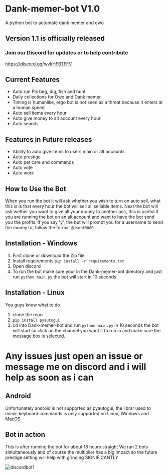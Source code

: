 # Dank-memer-bot  V1.0
A python bot to automate dank memer and owo

## Version 1.1 is officially released

### Join our Discord for updates or to help contribute
https://discord.gg/wvkHFBTFFV

## Current Features
- Auto run Pls beg, dig, fish and hunt
- Daily collections for Owo and Dank memer
- Timing is humanlike, ergo bot is not seen as a threat because it enters at a human speed
- Auto sell items every hour
- Auto give money to alt account every hour
- Auto search

## Features in Future releases
- Ability to auto give items to users main or alt accounts
- Auto prestige
- Auto pet care and commands
- Auto vote
- Auto work

## How to Use the Bot
When you run the bot it will ask whether you wish to turn on auto sell, what this is is that every hour the bot will sell all sellable items. Next the bot will ask wether you want to give all your money to another acc, this is useful if you are running the bot on an alt account and want to have the bot send you the profits. if you say 'y', the but will prompt you for a username to send the money to, follow the format `@User#0000`

## Installation - Windows
1. First clone or download the Zip file
2. Install requirements
 `pip install -r requirements.txt`
3. Open discord
4. To run the bot make sure your in the Dank-memer-bot directory and just run `python main.py` the bot will start in 10 seconds

## Installation - Linux
You guys know what to do
1. clone the repo
2. `pip install pyautogui`
3. cd into Dank-memer-bot and run `python main.py` in 10 seconds the bot will start so click on the channel you want it to run in and make sure the message box is selected.

# Any issues just open an issue or message me on discord and i will help as soon as i can

## Android
Unfortunately android is not supported as pyautogui, the librar used to mimic keyboard commands is only supported on Linux, Windows and MacOS

<!-- ## Installation - Android - Difficulty Easy
1. Download 'Termux' from 'F-droid' I recommend this as there are repository issues with the playstore version leaving it practically unusable. F-droid is safe to use, of course make sure its from the official website - https://f-droid.org/en/packages/com.termux/
After installing F-droid search for 'Termux' you will be met by this:

<img src="https://user-images.githubusercontent.com/55029062/147935060-1bbb7d33-c640-4ddf-b361-55649a9fdec8.png" width=30% height=30%>

2. After installing Termux run `apt update && apt upgrade` this will update the packages.
3. Next run `apt install python`
4. install the required library, 'pyautogui' by running the command `pip install pyautogui`
5. Now we just need git to clone the repo, `pkg install git`
6. Now run `git clone https://github.com/Nedcotter/Dank-memer-bot`
7. cd into the repo, `cd Dank-memer-bot/`
8. -->

## Bot in action
This is after running the bot for about 18 hours straight
We ran 2 bots simultaneously and of course the multiplier has a big impact so the future prestige setting will help with grinding SIGNIFICANTLY

![discordbot1](https://user-images.githubusercontent.com/55029062/147928741-f70fb049-4005-43ab-bcc0-8b2632277fdf.png)

